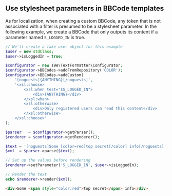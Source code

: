 ## Use stylesheet parameters in BBCode templates

As for localization, when creating a custom BBCode, any token that is not associated with a filter is presumed to be a stylesheet parameter. In the following example, we create a BBCode that only outputs its content if a parameter named `S_LOGGED_IN` is true.

```php
// We'll create a fake user object for this example
$user = new stdClass;
$user->isLoggedIn = true;

$configurator = new s9e\TextFormatter\Configurator;
$configurator->BBCodes->addFromRepository('COLOR');
$configurator->BBCodes->addCustom(
	'[noguests]{ANYTHING}[/noguests]',
	'<xsl:choose>
		<xsl:when test="$S_LOGGED_IN">
			<div>{ANYTHING}</div>
		</xsl:when>
		<xsl:otherwise>
			<div>Only registered users can read this content</div>
		</xsl:otherwise>
	</xsl:choose>'
);

$parser   = $configurator->getParser();
$renderer = $configurator->getRenderer();

$text = '[noguests]Some [color=red]top secret[/color] info[/noguests]'; 
$xml  = $parser->parse($text);

// Set up the values before rendering
$renderer->setParameter('S_LOGGED_IN', $user->isLoggedIn);

// Render the text
echo $renderer->render($xml);
```
```html
<div>Some <span style="color:red">top secret</span> info</div>
```
